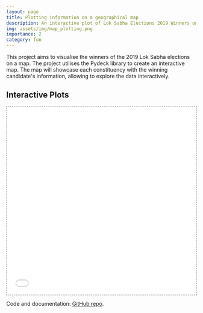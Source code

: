 ```yaml
---
layout: page
title: Plotting information on a geographical map
description: An interactive plot of Lok Sabha Elections 2019 Winners on a map
img: assets/img/map_plotting.png
importance: 2
category: fun
---
```


This project aims to visualise the winners of the 2019 Lok Sabha elections on a map. The project utilises the Pydeck library to create an interactive map. The map will showcase each constituency with the winning candidate's information, allowing to explore the data interactively.



## Interactive Plots

<!-- You can add interative plots using plotly + iframes :framed_picture: -->

<div class="l-page">
  <iframe src="{{ '/assets/plotly/scatterplot_layer.html' | relative_url }}" frameborder='0' scrolling='no' height="500px" width="100%" style="border: 1px dashed grey;"></iframe>
</div>


Code and documentation: [GitHub repo](https://github.com/bhupenderbindal/map_plotting).




